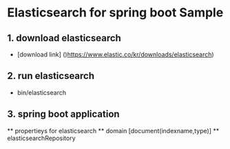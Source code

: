 # Elasticsearch for spring boot Sample

## 1. download elasticsearch
* [download link] ()https://www.elastic.co/kr/downloads/elasticsearch)

## 2. run elasticsearch
* bin/elasticsearch

## 3. spring boot application
** propertieys for elasticsearch
** domain [document(indexname,type)]
** elasticsearchRepository

